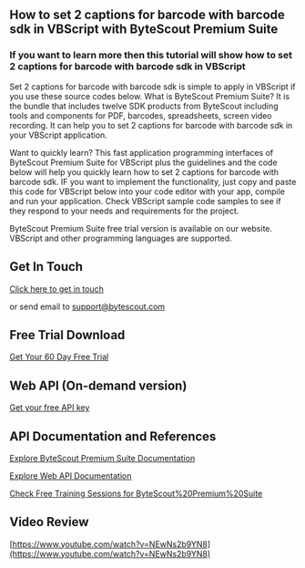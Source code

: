 ## How to set 2 captions for barcode with barcode sdk in VBScript with ByteScout Premium Suite

### If you want to learn more then this tutorial will show how to set 2 captions for barcode with barcode sdk in VBScript

Set 2 captions for barcode with barcode sdk is simple to apply in VBScript if you use these source codes below. What is ByteScout Premium Suite? It is the bundle that includes twelve SDK products from ByteScout including tools and components for PDF, barcodes, spreadsheets, screen video recording. It can help you to set 2 captions for barcode with barcode sdk in your VBScript application.

Want to quickly learn? This fast application programming interfaces of ByteScout Premium Suite for VBScript plus the guidelines and the code below will help you quickly learn how to set 2 captions for barcode with barcode sdk. IF you want to implement the functionality, just copy and paste this code for VBScript below into your code editor with your app, compile and run your application. Check VBScript sample code samples to see if they respond to your needs and requirements for the project.

ByteScout Premium Suite free trial version is available on our website. VBScript and other programming languages are supported.

## Get In Touch

[Click here to get in touch](https://bytescout.zendesk.com/hc/en-us/requests/new?subject=ByteScout%20Premium%20Suite%20Question)

or send email to [support@bytescout.com](mailto:support@bytescout.com?subject=ByteScout%20Premium%20Suite%20Question) 

## Free Trial Download

[Get Your 60 Day Free Trial](https://bytescout.com/download/web-installer?utm_source=github-readme)

## Web API (On-demand version)

[Get your free API key](https://pdf.co/documentation/api?utm_source=github-readme)

## API Documentation and References

[Explore ByteScout Premium Suite Documentation](https://bytescout.com/documentation/index.html?utm_source=github-readme)

[Explore Web API Documentation](https://pdf.co/documentation/api?utm_source=github-readme)

[Check Free Training Sessions for ByteScout%20Premium%20Suite](https://academy.bytescout.com/)

## Video Review

[https://www.youtube.com/watch?v=NEwNs2b9YN8](https://www.youtube.com/watch?v=NEwNs2b9YN8)